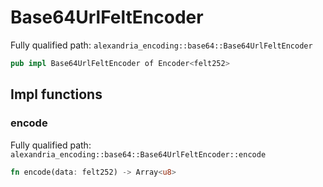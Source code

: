 # Base64UrlFeltEncoder

Fully qualified path: `alexandria_encoding::base64::Base64UrlFeltEncoder`

```rust
pub impl Base64UrlFeltEncoder of Encoder<felt252>
```

## Impl functions

### encode

Fully qualified path: `alexandria_encoding::base64::Base64UrlFeltEncoder::encode`

```rust
fn encode(data: felt252) -> Array<u8>
```


